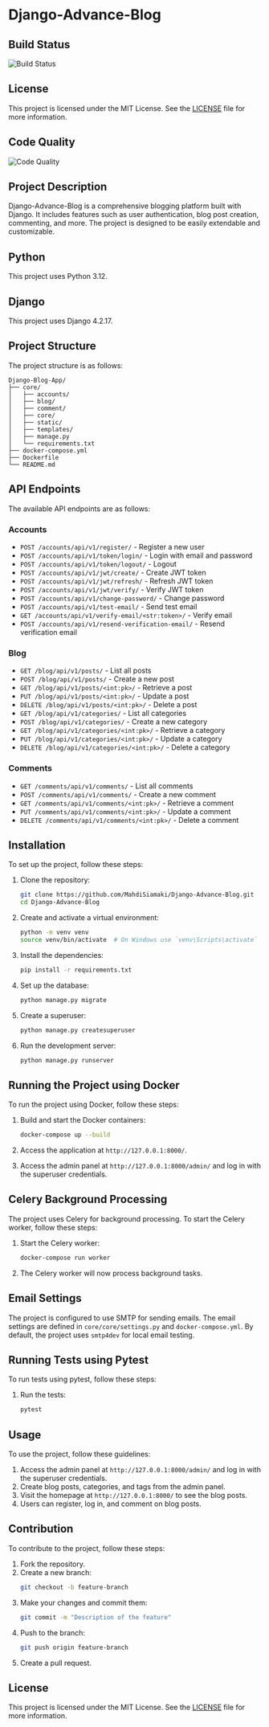 # Django-Advance-Blog

## Build Status
![Build Status](https://github.com/MahdiSiamaki/Django-Blog-App/actions/workflows/django-test.yml/badge.svg)

## License
This project is licensed under the MIT License. See the [LICENSE](LICENSE) file for more information.

## Code Quality
![Code Quality](https://img.shields.io/codefactor/grade/github/MahdiSiamaki/Django-Blog-App)

## Project Description
Django-Advance-Blog is a comprehensive blogging platform built with Django. It includes features such as user authentication, blog post creation, commenting, and more. The project is designed to be easily extendable and customizable.

## Python
This project uses Python 3.12.

## Django
This project uses Django 4.2.17.

## Project Structure
The project structure is as follows:
```
Django-Blog-App/
├── core/
│   ├── accounts/
│   ├── blog/
│   ├── comment/
│   ├── core/
│   ├── static/
│   ├── templates/
│   ├── manage.py
│   └── requirements.txt
├── docker-compose.yml
├── Dockerfile
└── README.md
```

## API Endpoints
The available API endpoints are as follows:

### Accounts
- `POST /accounts/api/v1/register/` - Register a new user
- `POST /accounts/api/v1/token/login/` - Login with email and password
- `POST /accounts/api/v1/token/logout/` - Logout
- `POST /accounts/api/v1/jwt/create/` - Create JWT token
- `POST /accounts/api/v1/jwt/refresh/` - Refresh JWT token
- `POST /accounts/api/v1/jwt/verify/` - Verify JWT token
- `POST /accounts/api/v1/change-password/` - Change password
- `POST /accounts/api/v1/test-email/` - Send test email
- `GET /accounts/api/v1/verify-email/<str:token>/` - Verify email
- `POST /accounts/api/v1/resend-verification-email/` - Resend verification email

### Blog
- `GET /blog/api/v1/posts/` - List all posts
- `POST /blog/api/v1/posts/` - Create a new post
- `GET /blog/api/v1/posts/<int:pk>/` - Retrieve a post
- `PUT /blog/api/v1/posts/<int:pk>/` - Update a post
- `DELETE /blog/api/v1/posts/<int:pk>/` - Delete a post
- `GET /blog/api/v1/categories/` - List all categories
- `POST /blog/api/v1/categories/` - Create a new category
- `GET /blog/api/v1/categories/<int:pk>/` - Retrieve a category
- `PUT /blog/api/v1/categories/<int:pk>/` - Update a category
- `DELETE /blog/api/v1/categories/<int:pk>/` - Delete a category

### Comments
- `GET /comments/api/v1/comments/` - List all comments
- `POST /comments/api/v1/comments/` - Create a new comment
- `GET /comments/api/v1/comments/<int:pk>/` - Retrieve a comment
- `PUT /comments/api/v1/comments/<int:pk>/` - Update a comment
- `DELETE /comments/api/v1/comments/<int:pk>/` - Delete a comment

## Installation
To set up the project, follow these steps:

1. Clone the repository:
   ```bash
   git clone https://github.com/MahdiSiamaki/Django-Advance-Blog.git
   cd Django-Advance-Blog
   ```

2. Create and activate a virtual environment:
   ```bash
   python -m venv venv
   source venv/bin/activate  # On Windows use `venv\Scripts\activate`
   ```

3. Install the dependencies:
   ```bash
   pip install -r requirements.txt
   ```

4. Set up the database:
   ```bash
   python manage.py migrate
   ```

5. Create a superuser:
   ```bash
   python manage.py createsuperuser
   ```

6. Run the development server:
   ```bash
   python manage.py runserver
   ```

## Running the Project using Docker
To run the project using Docker, follow these steps:

1. Build and start the Docker containers:
   ```bash
   docker-compose up --build
   ```

2. Access the application at `http://127.0.0.1:8000/`.

3. Access the admin panel at `http://127.0.0.1:8000/admin/` and log in with the superuser credentials.

## Celery Background Processing
The project uses Celery for background processing. To start the Celery worker, follow these steps:

1. Start the Celery worker:
   ```bash
   docker-compose run worker
   ```

2. The Celery worker will now process background tasks.

## Email Settings
The project is configured to use SMTP for sending emails. The email settings are defined in `core/core/settings.py` and `docker-compose.yml`. By default, the project uses `smtp4dev` for local email testing.

## Running Tests using Pytest
To run tests using pytest, follow these steps:

1. Run the tests:
   ```bash
   pytest
   ```

## Usage
To use the project, follow these guidelines:

1. Access the admin panel at `http://127.0.0.1:8000/admin/` and log in with the superuser credentials.
2. Create blog posts, categories, and tags from the admin panel.
3. Visit the homepage at `http://127.0.0.1:8000/` to see the blog posts.
4. Users can register, log in, and comment on blog posts.

## Contribution
To contribute to the project, follow these steps:

1. Fork the repository.
2. Create a new branch:
   ```bash
   git checkout -b feature-branch
   ```
3. Make your changes and commit them:
   ```bash
   git commit -m "Description of the feature"
   ```
4. Push to the branch:
   ```bash
   git push origin feature-branch
   ```
5. Create a pull request.

## License
This project is licensed under the MIT License. See the [LICENSE](LICENSE) file for more information.

